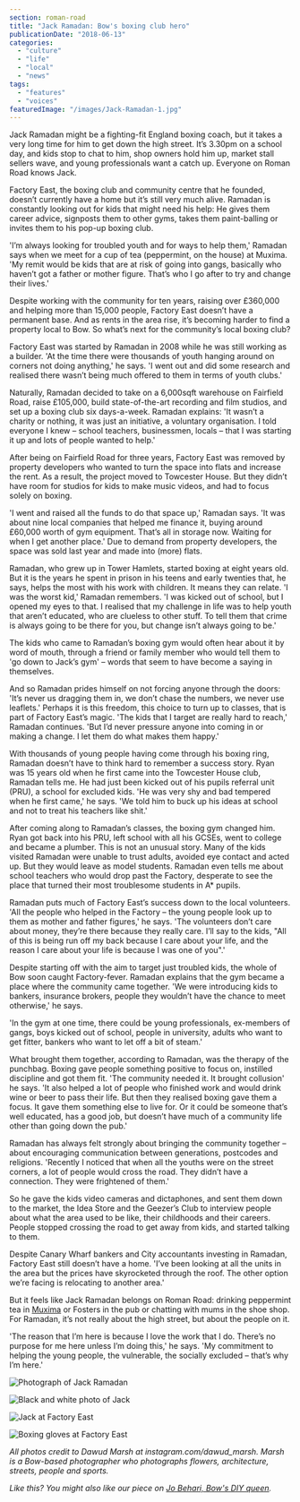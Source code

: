 ```yaml
---
section: roman-road
title: "Jack Ramadan: Bow's boxing club hero"
publicationDate: "2018-06-13"
categories: 
  - "culture"
  - "life"
  - "local"
  - "news"
tags: 
  - "features"
  - "voices"
featuredImage: "/images/Jack-Ramadan-1.jpg"
---
```


Jack Ramadan might be a fighting-fit England boxing coach, but it takes a very long time for him to get down the high street. It’s 3.30pm on a school day, and kids stop to chat to him, shop owners hold him up, market stall sellers wave, and young professionals want a catch up. Everyone on Roman Road knows Jack.

Factory East, the boxing club and community centre that he founded, doesn’t currently have a home but it’s still very much alive. Ramadan is constantly looking out for kids that might need his help: He gives them career advice, signposts them to other gyms, takes them paint-balling or invites them to his pop-up boxing club.

'I’m always looking for troubled youth and for ways to help them,' Ramadan says when we meet for a cup of tea (peppermint, on the house) at Muxima. 'My remit would be kids that are at risk of going into gangs, basically who haven’t got a father or mother figure. That’s who I go after to try and change their lives.'

Despite working with the community for ten years, raising over £360,000 and helping more than 15,000 people, Factory East doesn’t have a permanent base. And as rents in the area rise, it’s becoming harder to find a property local to Bow. So what’s next for the community’s local boxing club?

Factory East was started by Ramadan in 2008 while he was still working as a builder. 'At the time there were thousands of youth hanging around on corners not doing anything,' he says. 'I went out and did some research and realised there wasn’t being much offered to them in terms of youth clubs.'

Naturally, Ramadan decided to take on a 6,000sqft warehouse on Fairfield Road, raise £105,000, build state-of-the-art recording and film studios, and set up a boxing club six days-a-week. Ramadan explains: 'It wasn’t a charity or nothing, it was just an initiative, a voluntary organisation. I told everyone I knew – school teachers, businessmen, locals – that I was starting it up and lots of people wanted to help.'

After being on Fairfield Road for three years, Factory East was removed by property developers who wanted to turn the space into flats and increase the rent. As a result, the project moved to Towcester House. But they didn’t have room for studios for kids to make music videos, and had to focus solely on boxing.

'I went and raised all the funds to do that space up,' Ramadan says. 'It was about nine local companies that helped me finance it, buying around £60,000 worth of gym equipment. That’s all in storage now. Waiting for when I get another place.' Due to demand from property developers, the space was sold last year and made into (more) flats.

Ramadan, who grew up in Tower Hamlets, started boxing at eight years old. But it is the years he spent in prison in his teens and early twenties that, he says, helps the most with his work with children. It means they can relate. 'I was the worst kid,' Ramadan remembers. 'I was kicked out of school, but I opened my eyes to that. I realised that my challenge in life was to help youth that aren’t educated, who are clueless to other stuff. To tell them that crime is always going to be there for you, but change isn’t always going to be.'

The kids who came to Ramadan’s boxing gym would often hear about it by word of mouth, through a friend or family member who would tell them to 'go down to Jack’s gym' – words that seem to have become a saying in themselves.

And so Ramadan prides himself on not forcing anyone through the doors: 'It’s never us dragging them in, we don’t chase the numbers, we never use leaflets.' Perhaps it is this freedom, this choice to turn up to classes, that is part of Factory East’s magic. 'The kids that I target are really hard to reach,' Ramadan continues. 'But I’d never pressure anyone into coming in or making a change. I let them do what makes them happy.'

With thousands of young people having come through his boxing ring, Ramadan doesn’t have to think hard to remember a success story. Ryan was 15 years old when he first came into the Towcester House club, Ramadan tells me. He had just been kicked out of his pupils referral unit (PRU), a school for excluded kids. 'He was very shy and bad tempered when he first came,' he says. 'We told him to buck up his ideas at school and not to treat his teachers like shit.'

After coming along to Ramadan’s classes, the boxing gym changed him. Ryan got back into his PRU, left school with all his GCSEs, went to college and became a plumber. This is not an unusual story. Many of the kids visited Ramadan were unable to trust adults, avoided eye contact and acted up. But they would leave as model students. Ramadan even tells me about school teachers who would drop past the Factory, desperate to see the place that turned their most troublesome students in A\* pupils.

Ramadan puts much of Factory East’s success down to the local volunteers. 'All the people who helped in the Factory – the young people look up to them as mother and father figures,' he says. 'The volunteers don’t care about money, they’re there because they really care. I’ll say to the kids, "All of this is being run off my back because I care about your life, and the reason I care about your life is because I was one of you".'

Despite starting off with the aim to target just troubled kids, the whole of Bow soon caught Factory-fever. Ramadan explains that the gym became a place where the community came together. 'We were introducing kids to bankers, insurance brokers, people they wouldn’t have the chance to meet otherwise,' he says.

'In the gym at one time, there could be young professionals, ex-members of gangs, boys kicked out of school, people in university, adults who want to get fitter, bankers who want to let off a bit of steam.'

What brought them together, according to Ramadan, was the therapy of the punchbag. Boxing gave people something positive to focus on, instilled discipline and got them fit. 'The community needed it. It brought collusion' he says. 'It also helped a lot of people who finished work and would drink wine or beer to pass their life. But then they realised boxing gave them a focus. It gave them something else to live for. Or it could be someone that’s well educated, has a good job, but doesn’t have much of a community life other than going down the pub.'

Ramadan has always felt strongly about bringing the community together – about encouraging communication between generations, postcodes and religions. 'Recently I noticed that when all the youths were on the street corners, a lot of people would cross the road. They didn’t have a connection. They were frightened of them.'

So he gave the kids video cameras and dictaphones, and sent them down to the market, the Idea Store and the Geezer’s Club to interview people about what the area used to be like, their childhoods and their careers. People stopped crossing the road to get away from kids, and started talking to them.

Despite Canary Wharf bankers and City accountants investing in Ramadan, Factory East still doesn’t have a home. 'I’ve been looking at all the units in the area but the prices have skyrocketed through the roof. The other option we’re facing is relocating to another area.'

But it feels like Jack Ramadan belongs on Roman Road: drinking peppermint tea in [Muxima](https://romanroadlondon.com/muxima-arts-cafe-music-venue/) or Fosters in the pub or chatting with mums in the shoe shop. For Ramadan, it’s not really about the high street, but about the people on it.

'The reason that I’m here is because I love the work that I do. There’s no purpose for me here unless I’m doing this,' he says. 'My commitment to helping the young people, the vulnerable, the socially excluded – that’s why I’m here.'

![Photograph of Jack Ramadan](/images/Jack-Ramadan-2.jpg)

![Black and white photo of Jack](/images/Jack-Ramadan-4.jpg)

![Jack at Factory East](/images/Jack-Ramadan-3.jpg)

![Boxing gloves at Factory East](/images/Jack-Ramadan-5.jpg)

_All photos credit to Dawud Marsh at instagram.com/dawud\_marsh. Marsh is a Bow-based photographer who photographs flowers, architecture, streets, people and sports._  

_Like this? You might also like our piece on [Jo Behari, Bow's DIY queen](https://romanroadlondon.com/jo-behari-diy-bow/)._
